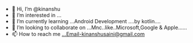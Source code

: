 - 👋 Hi, I’m @kinanshu
- 👀 I’m interested in ...
- 🌱 I’m currently learning ...Android Development ....by kotlin....
- 💞️ I’m looking to collaborate on ...Mnc..like..Microsoft,Google & Apple......
- 📫 How to reach me ...Email-kinanshusaini@gmail.com

<!---
kinanshu/kinanshu is a ✨ special ✨ repository because its `README.md` (this file) appears on your GitHub profile.
You can click the Preview link to take a look at your changes.
--->
